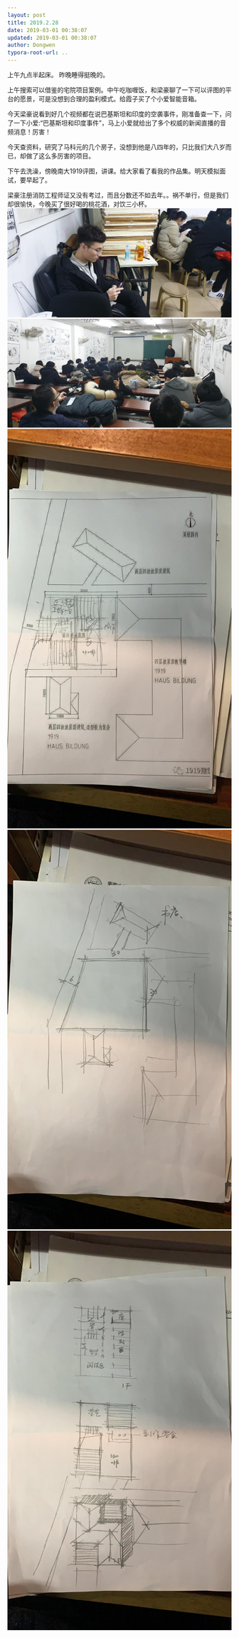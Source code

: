 ```yaml
---
layout: post
title: 2019.2.28
date: 2019-03-01 00:38:07
updated: 2019-03-01 00:38:07
author: Dongwen
typora-root-url: ..
---
```




上午九点半起床。
昨晚睡得挺晚的。

上午搜索可以借鉴的宅院项目案例。中午吃咖喱饭，和梁豪聊了一下可以评图的平台的愿景，可是没想到合理的盈利模式。给霞子买了个小爱智能音箱。

今天梁豪说看到好几个视频都在说巴基斯坦和印度的空袭事件，刚准备查一下，问了一下小爱:“巴基斯坦和印度事件”，马上小爱就给出了多个权威的新闻直播的音频消息！厉害！

今天查资料，研究了马科元的几个房子，没想到他是八四年的，只比我们大八岁而已，却做了这么多厉害的项目。

下午去洗澡，傍晚南大1919评图，讲课。给大家看了看我的作品集。明天模拟面试，要早起了。

梁豪注册消防工程师证又没有考过，而且分数还不如去年。。祸不单行，但是我们却很愉快，今晚买了很好喝的桃花酒，对饮三小杯。
     ![](/img/in-post/x58490694.jpg)
![](/img/in-post/x58490695.jpg)
![](/img/in-post/x58490696.jpg)
![](/img/in-post/x58490691.jpg)
![](/img/in-post/x58490697.jpg)
